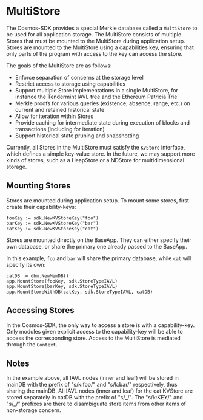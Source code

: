 # MultiStore

The Cosmos-SDK provides a special Merkle database called a `MultiStore` to be used for all application
storage. The MultiStore consists of multiple Stores that must be mounted to the
MultiStore during application setup. Stores are mounted to the MultiStore using a capabilities key, 
ensuring that only parts of the program with access to the key can access the store.

The goals of the MultiStore are as follows:

- Enforce separation of concerns at the storage level
- Restrict access to storage using capabilities
- Support multiple Store implementations in a single MultiStore, for instance the Tendermint IAVL tree and
  the Ethereum Patricia Trie
- Merkle proofs for various queries (existence, absence, range, etc.) on current and retained historical state
- Allow for iteration within Stores
- Provide caching for intermediate state during execution of blocks and transactions (including for iteration)
- Support historical state pruning and snapshotting

Currently, all Stores in the MultiStore must satisfy the `KVStore` interface,
which defines a simple key-value store. In the future, 
we may support more kinds of stores, such as a HeapStore
or a NDStore for multidimensional storage.

## Mounting Stores

Stores are mounted during application setup. To mount some stores, first create
their capability-keys:

```
fooKey := sdk.NewKVStoreKey("foo")
barKey := sdk.NewKVStoreKey("bar")
catKey := sdk.NewKVStoreKey("cat")
```

Stores are mounted directly on the BaseApp.
They can either specify their own database, or share the primary one already
passed to the BaseApp.

In this example, `foo` and `bar` will share the primary database, while `cat` will
specify its own:

```
catDB := dbm.NewMemDB()
app.MountStore(fooKey, sdk.StoreTypeIAVL)
app.MountStore(barKey, sdk.StoreTypeIAVL)
app.MountStoreWithDB(catKey, sdk.StoreTypeIAVL, catDB)
```

## Accessing Stores

In the Cosmos-SDK, the only way to access a store is with a capability-key.
Only modules given explicit access to the capability-key will 
be able to access the corresponding store. Access to the MultiStore is mediated
through the `Context`.

## Notes 

In the example above, all IAVL nodes (inner and leaf) will be stored
in mainDB with the prefix of "s/k:foo/" and "s/k:bar/" respectively,
thus sharing the mainDB.  All IAVL nodes (inner and leaf) for the
cat KVStore are stored separately in catDB with the prefix of
"s/\_/".  The "s/k:KEY/" and "s/\_/" prefixes are there to
disambiguate store items from other items of non-storage concern.
